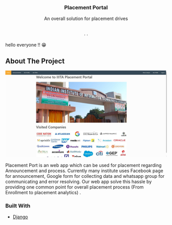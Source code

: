 <!-- PROJECT SHIELDS -->

<!-- PROJECT LOGO -->
<!-- PROJECT LOGO -->
<br />
<p align="center">

  <h3 align="center"> Placement Portal </h3>

  <p align="center">
    An overall solution for placement drives
    <br />
    <br />
    <br />
<!--     <a href="http://campusplacement.ga/">View Demo</a> -->
    ·
<!--     <a href="https://github.com/prakharepo/campus_placement_app/issues">Report Bug</a> -->
    ·
<!--     <a href="https://github.com/prakharepo/campus_placement_app/issues">Request Feature</a> -->
  </p>
</p>
hello everyone !! 😁


<!-- ABOUT THE PROJECT -->

## About The Project

[![Product Name Screen Shot][product-screenshot]](https://example.com)

Placement Port is an web app which can be used for placement regarding Announcement and process. Currently many institute uses Facebook page for announcement, Google form for collecting data and whatsapp group for communicating and error resolving. Our web app solve this hassle by providing one common point for overall placement process (From Enrollment to placement analytics) .

### Built With

- [Django](https://www.djangoproject.com/)

[product-screenshot]: image1.jpg
